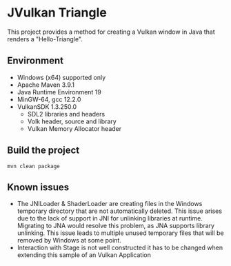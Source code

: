 # JVulkan Triangle

This project provides a method for creating a Vulkan window in Java that renders a "Hello-Triangle".

## Environment

* Windows (x64) supported only
* Apache Maven 3.9.1
* Java Runtime Environment 19
* MinGW-64, gcc 12.2.0
* VulkanSDK 1.3.250.0
  * SDL2 libraries and headers
  * Volk header, source and library
  * Vulkan Memory Allocator header

## Build the project

```shell
mvn clean package
```

## Known issues

* The JNILoader & ShaderLoader are creating files in the Windows temporary directory that are not automatically deleted. This issue arises due to the lack of support in JNI for unlinking libraries at runtime. Migrating to JNA would resolve this problem, as JNA supports library unlinking. This issue leads to multiple unused temporary files that will be removed by Windows at some point.
* Interaction with Stage is not well constructed it has to be changed when extending this sample of an Vulkan Application
